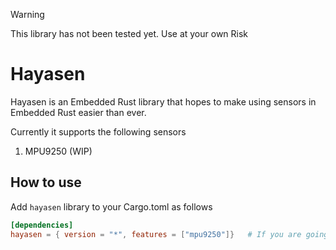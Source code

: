 > [!WARNING]
> This library has not been tested yet. 
> Use at your own Risk


# Hayasen 

Hayasen is an Embedded Rust library that hopes to make using sensors in Embedded Rust easier than ever. 

Currently it supports the following sensors 

1. MPU9250 (WIP)



## How to use 

Add `hayasen` library to your Cargo.toml as follows 

```toml
[dependencies]
hayasen = { version = "*", features = ["mpu9250"]}   # If you are going to use Mpu9250 sensor
```

